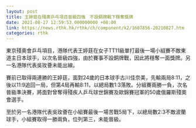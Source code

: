 ```yaml
---
layout: post
title: 王婷莛在殘奧乒乓項目晉級四強　不設銅牌戰下穩奪獎牌
date: 2021-08-27 12:59:53.000000000 +08:00
link: https://news.rthk.hk/rthk/ch/component/k2/1607856-20210827.htm
categories: rthk
---
```


東京殘奧會乒乓項目，港隊代表王婷莛在女子TT11級單打最後一場小組賽不敵東道主日本球手，以次名晉級四強，由於賽事不設銅牌戰，因此將穩奪一面獎牌。另一名港隊代表吳玫薈未能出線。

賽前已取得兩連勝的王婷莛，面對24歲的日本球手古川佳奈美，先輸兩局8:11，之後以11:9追回一局，但第4局再輸8:11，以總局數1:3落敗。分組賽兩勝一負，次名晉級準決賽，將面對曾奪得殘疾人乒乓球世錦賽及歐錦賽冠軍的50歲俄羅斯殘奧會選手。

至於另一名港隊代表吳玫薈在小組賽最後一場苦戰5局下，以總局數2:3不敵波蘭球手，小組賽取得一勝兩負，位列第三，未能晉級。
